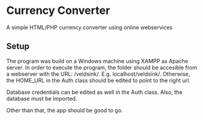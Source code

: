 # Currency Converter
A simple HTML/PHP currency converter using online webservices 

## Setup
The program was build on a Windows machine using XAMPP as Apache server. In order to execute the program, the folder should be accesible from a webserver with the URL: <host>/veldsink/. E.g. localhost/veldsink/. Otherwise, the HOME_URL in the Auth class should be edited to point to the right url. 

Database credentials can be edited as well in the Auth class. Also, the database must be imported. 

Other than that, the app should be good to go. 
